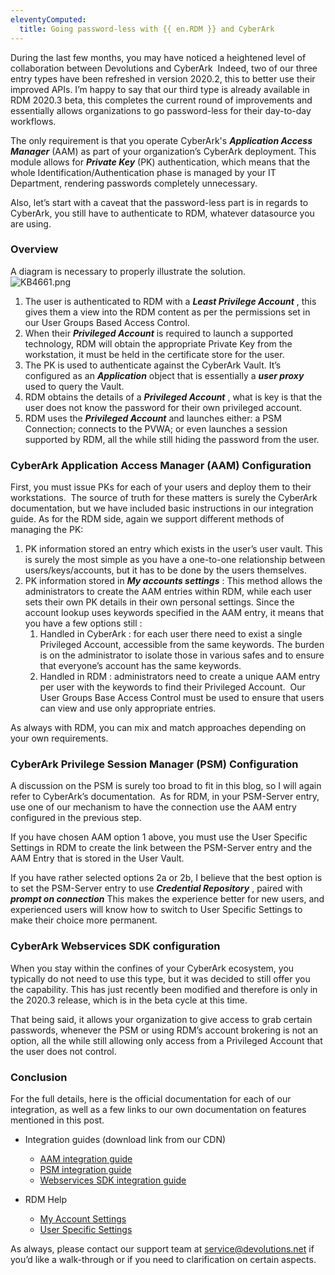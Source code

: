 ```yaml
---
eleventyComputed:
  title: Going password-less with {{ en.RDM }} and CyberArk
---
```

During the last few months, you may have noticed a heightened level of collaboration between Devolutions and CyberArk &#160;Indeed, two of our three entry types have been refreshed in version 2020.2, this to better use their improved APIs. I’m happy to say that our third type is already available in RDM 2020.3 beta, this completes the current round of improvements and essentially allows organizations to go password-less for their day-to-day workflows.  

The only requirement is that you operate CyberArk&apos;s ***Application Access Manager*** (AAM) as part of your organization’s CyberArk deployment. This module allows for ***Private Key*** (PK) authentication, which means that the whole Identification/Authentication phase is managed by your IT Department, rendering passwords completely unnecessary.  

Also, let’s start with a caveat that the password-less part is in regards to CyberArk, you still have to authenticate to RDM, whatever datasource you are using.
### Overview
A diagram is necessary to properly illustrate the solution.  
![KB4661.png](/img/en/kb/KB4661.png)
1. The user is authenticated to RDM with a ***Least Privilege Account*** , this gives them a view into the RDM content as per the permissions set in our User Groups Based Access Control.
1. When their ***Privileged Account*** is required to launch a supported technology, RDM will obtain the appropriate Private Key from the workstation, it must be held in the certificate store for the user.
1. The PK is used to authenticate against the CyberArk Vault. It’s configured as an ***Application*** object that is essentially a ***user proxy*** used to query the Vault.
1. RDM obtains the details of a ***Privileged Account*** , what is key is that the user does not know the password for their own privileged account.
1. RDM uses the ***Privileged Account*** and launches either: a PSM Connection; connects to the PVWA; or even launches a session supported by RDM, all the while still hiding the password from the user.
### CyberArk Application Access Manager (AAM) Configuration
First, you must issue PKs for each of your users and deploy them to their workstations. &#160;The source of truth for these matters is surely the CyberArk documentation, but we have included basic instructions in our integration guide. As for the RDM side, again we support different methods of managing the PK:  

1. PK information stored an entry which exists in the user’s user vault. This is surely the most simple as you have a one-to-one relationship between users/keys/accounts, but it has to be done by the users themselves.
1. PK information stored in ***My accounts settings*** : This method allows the administrators to create the AAM entries within RDM, while each user sets their own PK details in their own personal settings. Since the account lookup uses keywords specified in the AAM entry, it means that you have a few options still :
    1. Handled in CyberArk : for each user there need to exist a single Privileged Account, accessible from the same keywords. The burden is on the administrator to isolate those in various safes and to ensure that everyone’s account has the same keywords.
    1. Handled in RDM : administrators need to create a unique AAM entry per user with the keywords to find their Privileged Account. &#160;Our User Groups Base Access Control must be used to ensure that users can view and use only appropriate entries.  

As always with RDM, you can mix and match approaches depending on your own requirements.
### CyberArk Privilege Session Manager (PSM) Configuration
A discussion on the PSM is surely too broad to fit in this blog, so I will again refer to CyberArk’s documentation. &#160;As for RDM, in your PSM-Server entry, use one of our mechanism to have the connection use the AAM entry configured in the previous step.  

If you have chosen AAM option 1 above, you must use the User Specific Settings in RDM to create the link between the PSM-Server entry and the AAM Entry that is stored in the User Vault.  

If you have rather selected options 2a or 2b, I believe that the best option is to set the PSM-Server entry to use ***Credential Repository*** , paired with &#160; ***prompt on connection*** This makes the experience better for new users, and experienced users will know how to switch to User Specific Settings to make their choice more permanent.
### CyberArk Webservices SDK configuration
When you stay within the confines of your CyberArk ecosystem, you typically do not need to use this type, but it was decided to still offer you the capability. This has just recently been modified and therefore is only in the 2020.3 release, which is in the beta cycle at this time.  

That being said, it allows your organization to give access to grab certain passwords, whenever the PSM or using RDM’s account brokering is not an option, all the while still allowing only access from a Privileged Account that the user does not control.
### Conclusion
For the full details, here is the official documentation for each of our integration, as well as a few links to our own documentation on features mentioned in this post.  

* Integration guides (download link from our CDN)  
    * [AAM integration guide](https://cdn.devolutions.net/documents/cyberark/Devolutions%20Remote%20Desktop%20Manager%20-%20CyberArk%20AAM%20integration%20guide.pdf)  
    * [PSM integration guide](https://cdn.devolutions.net/documents/cyberark/Devolutions%20Remote%20Desktop%20Manager%20-%20CyberArk%20PSM%20integration%20guide.pdf)  
    * [Webservices SDK integration guide](https://cdn.devolutions.net/documents/cyberark/Devolutions%20Remote%20Desktop%20Manager%20-%20CyberArk%20Webservices%20SDK%20integration%20guide.pdf)  

* RDM Help  
    * [My Account Settings](https://api.devolutions.net/redirection/e218081a-798e-4b5e-ae59-bee22c4ad31a)  
    * [User Specific Settings](https://api.devolutions.net/redirection/bf0b5e7d-fb57-4b02-9edd-ce9865bd024a)  
    
As always, please contact our support team at [service@devolutions.net](mailto:service@devolutions.net) if you’d like a walk-through or if you need to clarification on certain aspects.
